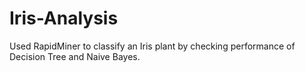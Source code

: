 # Iris-Analysis
Used RapidMiner to classify an Iris plant by checking performance of Decision Tree and Naive Bayes.
